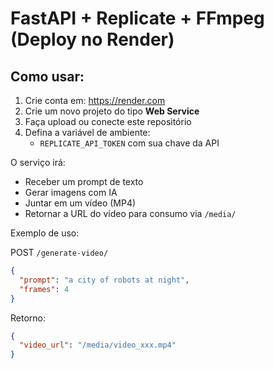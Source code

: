 
# FastAPI + Replicate + FFmpeg (Deploy no Render)

## Como usar:

1. Crie conta em: https://render.com
2. Crie um novo projeto do tipo **Web Service**
3. Faça upload ou conecte este repositório
4. Defina a variável de ambiente:
   - `REPLICATE_API_TOKEN` com sua chave da API

O serviço irá:
- Receber um prompt de texto
- Gerar imagens com IA
- Juntar em um vídeo (MP4)
- Retornar a URL do vídeo para consumo via `/media/`

Exemplo de uso:

POST `/generate-video/`
```json
{
  "prompt": "a city of robots at night",
  "frames": 4
}
```

Retorno:
```json
{
  "video_url": "/media/video_xxx.mp4"
}
```
